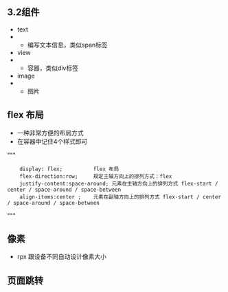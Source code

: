 ## 3.2组件
* text
* * 编写文本信息，类似span标签
* view
* * 容器，类似div标签
* image
* * 图片

## flex 布局
* 一种非常方便的布局方式
* 在容器中记住4个样式即可

"""

        display: flex;          flex 布局
        flex-direction:row;     规定主轴方向上的排列方式：flex
        justify-content:space-around; 元素在主轴方向上的排列方式 flex-start / center / space-around / space-between
        align-items:center ;    元素在副轴方向上的排列方式 flex-start / center / space-around / space-between
"""

## 像素
* rpx 跟设备不同自动设计像素大小


## 页面跳转
